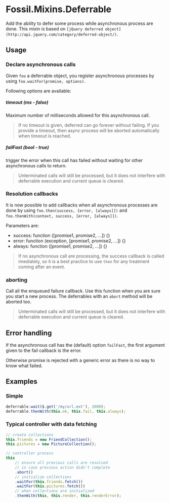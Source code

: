 Fossil.Mixins.Deferrable
========================

Add the ability to defer some process while asynchronous process are done.  This
mixin is based on `[jQuery deferred
object](http://api.jquery.com/category/deferred-object/)`.

Usage
-----

### Declare asynchronous calls

Given `foo` a deferrable object, you register asynchronous processes by using
`foo.waitFor(promise, options)`.

Following options are available:

##### timeout (ms - false)

Maximum number of milliseconds allowed for this asynchronous call.

> If no timeout is given, deferred can go forever without failing. If you
> provide a timeout, then async process will be aborted automatically when
> timeout is reached.

##### failFast (bool - true)

trigger the error when this call has failed without waiting for other
asynchronous calls to return.

> Unterminated calls will still be processed, but it does not interfere with
> deferrable execution and current queue is cleared.

### Resolution callbacks

It is now possible to add callbacks when all asynchronous processes are done by
using `foo.then(success, [error, [always]])` and `foo.thenWith(context, success,
[error, [always]])`.

Parameters are:

* success: function ([promise1, promise2, ...]) {}
* error: function (exception, [promise1, promise2, ...]) {}
* always: function ([promise1, promise2, ...]) {}

> If no asynchronous call are processing, the success callback is called
> imediately, so it is a best practice to use `then` for any treatment coming
> after an event.

### aborting

Call all the enqueued failure callback. Use this function when you are sure you
start a new process.
The deferrables with an `abort` method will be aborted too.

> Unterminated calls will still be processed, but it does not interfere with
> deferrable execution and current queue is cleared.

Error handling
--------------

If the asynchronous call has the (default) option `failFast`, the first argument
given to the fail callback is the error.

Otherwise promise is rejected with a generic error as there is no way to know
what failed.

Examples
--------

### Simple

``` javascript
deferrable.wait($.get('/my/url.ext'), 2000);
deferrable.thenWith(this.ok, this.fail, this.always);
```

### Typical controller with data fetching

``` javascript
// create collections
this.friends = new FriendCollection();
this.pictures = new PictureCollection();

// controller process
this
    // ensure all previous calls are resolved
    // in case previous action didn't complete
    .abort()
    // initialize collections
    .waitFor(this.friends.fetch())
    .waitFor(this.pictures.fetch())
    // when collections are initialized
    .thenWith(this, this.render, this.renderError);
```
